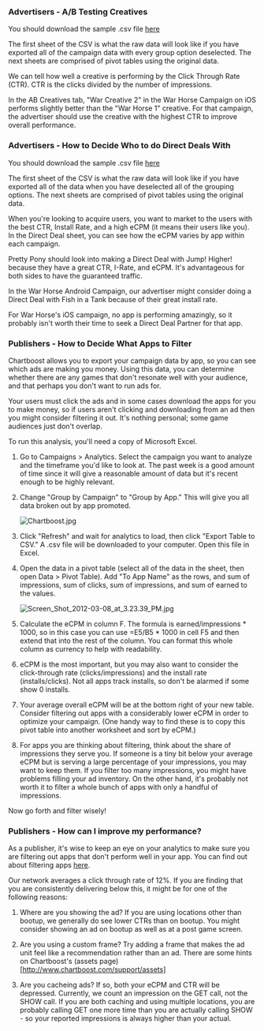 <h3 id="creativetesting">Advertisers - A/B Testing Creatives</h3>

You should download the sample .csv file [here](http://dl.dropbox.com/u/41402639/tender%20analytics%20draft.xlsx)

The first sheet of the CSV is what the raw data will look like if you have exported all of the campaign data with every group option deselected. The next sheets are comprised of pivot tables using the original data.

We can tell how well a creative is performing by the Click Through Rate (CTR). CTR is the clicks divided by the number of impressions. 

In the AB Creatives tab, "War Creative 2" in the War Horse Campaign on iOS performs slightly better than the "War Horse 1" creative. For that campaign, the advertiser should use the creative with the highest CTR to improve overall performance.

<h3 id="advertising">Advertisers - How to Decide Who to do Direct Deals With</h3>

You should download the sample .csv file [here](http://dl.dropbox.com/u/41402639/tender%20analytics%20draft.xlsx)

The first sheet of the CSV is what the raw data will look like if you have exported all of the data when you have deselected all of the grouping options. The next sheets are comprised of pivot tables using the original data.

When you're looking to acquire users, you want to market to the users with the best CTR, Install Rate, and a high eCPM (it means their users like you). In the Direct Deal sheet, you can see how the eCPM varies by app within each campaign. 

Pretty Pony should look into making a Direct Deal with Jump! Higher! because they have a great CTR, I-Rate, and eCPM. It's advantageous for both sides to have the guaranteed traffic.

In the War Horse Android Campaign, our advertiser might consider doing a Direct Deal with Fish in a Tank because of their great install rate. 

For War Horse's iOS campaign, no app is performing amazingly, so it probably isn't worth their time to seek a Direct Deal Partner for that app.

<h3 id="appfiltering">Publishers - How to Decide What Apps to Filter</h3>

Chartboost allows you to export your campaign data by app, so you can see which ads are making you money. Using this data, you can determine whether there are any games that don't resonate well with your audience, and that perhaps you don't want to run ads for.

Your users must click the ads and in some cases download the apps for you to make money, so if users aren't clicking and downloading from an ad then you might consider filtering it out. It's nothing personal; some game audiences just don't overlap.

To run this analysis, you'll need a copy of Microsoft Excel.

1. Go to Campaigns > Analytics. Select the campaign you want to analyze and the timeframe you'd like to look at. The past week is a good amount of time since it will give a reasonable amount of data but it's recent enough to be highly relevant.

2. Change "Group by Campaign" to "Group by App." This will give you all data broken out by app promoted.

   ![Chartboost.jpg](/help/assets/ea7f51f34f325b19807d20701709cd48846b1c2a/Chartboost_normal.jpg)

3. Click "Refresh" and wait for analytics to load, then click "Export Table to CSV." A .csv file will be downloaded to your computer. Open this file in Excel.

4. Open the data in a pivot table (select all of the data in the sheet, then open Data > Pivot Table). Add "To App Name" as the rows, and sum of impressions, sum of clicks, sum of impressions, and sum of earned to the values.

   ![Screen_Shot_2012-03-08_at_3.23.39_PM.jpg](/help/assets/5dc1abbc635bd10ef7dbe91fe1f4ad640f0667c5/Screen_Shot_2012-03-08_at_3.23.39_PM_normal.jpg)

5. Calculate the eCPM in column F. The formula is earned/impressions * 1000, so in this case you can use =E5/B5 * 1000 in cell F5 and then extend that into the rest of the column. You can format this whole column as currency to help with readability. 

6. eCPM is the most important, but you may also want to consider the click-through rate (clicks/impressions) and the install rate (installs/clicks). Not all apps track installs, so don't be alarmed if some show 0 installs.

7. Your average overall eCPM will be at the bottom right of your new table. Consider filtering out apps with a considerably lower eCPM in order to optimize your campaign. (One handy way to find these is to copy this pivot table into another worksheet and sort by eCPM.)

8. For apps you are thinking about filtering, think about the share of impressions they serve you. If someone is a tiny bit below your average eCPM but is serving a large percentage of your impressions, you may want to keep them. If you filter too many impressions, you might have problems filling your ad inventory. On the other hand, it's probably not worth it to filter a whole bunch of apps with only a handful of impressions.

Now go forth and filter wisely!

<h3 id="improve performance">Publishers - How can I improve my performance?</h3>

As a publisher, it's wise to keep an eye on your analytics to make sure you are filtering out apps that don't perform well in your app. You can find out about filtering apps [here](https://chartboost.tenderapp.com/kb/exported-data/publishers-how-to-decide-what-apps-to-filter).

Our network averages a click through rate of 12%. If you are finding that you are consistently delivering below this, it might be for one of the following reasons:

1. Where are you showing the ad? If you are using locations other than bootup, we generally do see lower CTRs than on bootup. You might consider showing an ad on bootup as well as at a post game screen.

2. Are you using a custom frame? Try adding a frame that makes the ad unit feel like a recommendation rather than an ad. There are some hints on Chartboost's (assets page)[http://www.chartboost.com/support/assets]

3. Are you cacheing ads? If so, both your eCPM and CTR will be depressed. Currently, we count an impression on the GET call, not the SHOW call. If you are both caching and using multiple locations, you are probably calling GET one more time than you are actually calling SHOW - so your reported impressions is always higher than your actual.


